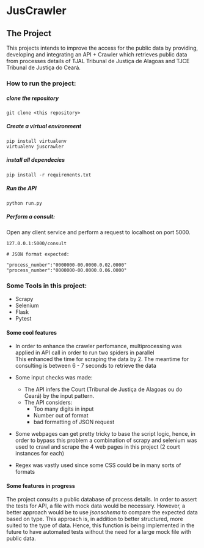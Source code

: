 
# JusCrawler

## The Project

This projects intends to improve the access for the public data by providing, developing and integrating an API + Crawler which retrieves public data from processes details of TJAL Tribunal de Justiça de Alagoas and TJCE Tribunal de Justiça do Ceará.


### How to run the project:

##### clone the repository
``` 
git clone <this repository>
```
##### Create a virtual environment

```
pip install virtualenv
virtualenv juscrawler
```

##### install all dependecies

```
pip install -r requirements.txt
```

##### Run the API

``` 
python run.py
```
##### Perform a consult:

Open any client service and perform a request to localhost on port 5000.

```
127.0.0.1:5000/consult

# JSON format expected:

"process_number":"0000000-00.0000.0.02.0000"
"process_number":"0000000-00.0000.0.06.0000"
```
### Some Tools in this project:
- Scrapy
- Selenium
- Flask
- Pytest

#### Some cool features
- In order to enhance the crawler perfomance, multiprocessing was applied in API call in order to run two spiders in parallel    
This enhanced the time for scraping the data by 2. The meantime for consulting is between 6 - 7 seconds to retrieve the data

- Some input checks was made: 
    - The API infers the Court (Tribunal de Justiça de Alagoas ou do Ceará) by the input pattern.
    - The API considers:
        - Too many digits in input
        - Number out of format
        - bad formatting of JSON request 
- Some webpages can get pretty tricky to base the script logic, hence, in order to bypass this problem a combination of scrapy and selenium was used to crawl and scrape the 4 web pages in this project (2 court instances for each)

- Regex was vastly used since some CSS could be in many sorts of formats

#### Some features in progress

The project consults a public database of process details. In order to assert the tests for API, a file with mock data would be necessary.
However, a better approach would be to use *jsonschema* to compare the expected data based on type. This approach is, in addition to better structured,
more suited to the type of data. Hence, this function is being implemented in the future to have automated tests without the need for a large mock file with public data.
